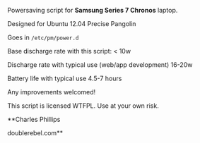 Powersaving script for **Samsung Series 7 Chronos** laptop.

Designed for Ubuntu 12.04 Precise Pangolin

Goes in `/etc/pm/power.d`

Base discharge rate with this script: < 10w

Discharge rate with typical use (web/app development) 16-20w

Battery life with typical use 4.5-7 hours

Any improvements welcomed!



This script is licensed WTFPL.  Use at your own risk.

**Charles Phillips

doublerebel.com**


